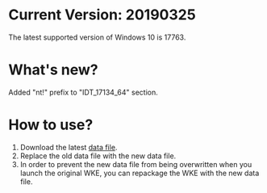 # Current Version: 20190325
The latest supported version of Windows 10 is 17763.  
# What's new?
Added "nt!" prefix to "IDT_17134_64" section. 
# How to use?
1. Download the latest [data file](https://raw.githubusercontent.com/AxtMueller/Windows-Kernel-Explorer/master/data/WindowsKernelExplorer.dat).
2. Replace the old data file with the new data file.
3. In order to prevent the new data file from being overwritten when you launch the original WKE, you can repackage the WKE with the new data file.
